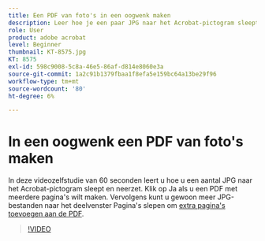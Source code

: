 ```yaml
---
title: Een PDF van foto's in een oogwenk maken
description: Leer hoe je een paar JPG naar het Acrobat-pictogram sleept om een PDF te maken
role: User
product: adobe acrobat
level: Beginner
thumbnail: KT-8575.jpg
KT: 8575
exl-id: 598c9008-5c8a-46e5-86af-d814e8060e3a
source-git-commit: 1a2c91b1379fbaa1f8efa5e159bc64a13be29f96
workflow-type: tm+mt
source-wordcount: '80'
ht-degree: 6%

---
```


# In een oogwenk een PDF van foto&#39;s maken

In deze videozelfstudie van 60 seconden leert u hoe u een aantal JPG naar het Acrobat-pictogram sleept en neerzet. Klik op Ja als u een PDF met meerdere pagina&#39;s wilt maken. Vervolgens kunt u gewoon meer JPG-bestanden naar het deelvenster Pagina&#39;s slepen om [extra pagina&#39;s toevoegen aan de PDF](https://www.adobe.com/nl/acrobat/online/add-pages-to-pdf.html).

>[!VIDEO](https://video.tv.adobe.com/v/336365?hidetitle=true)
